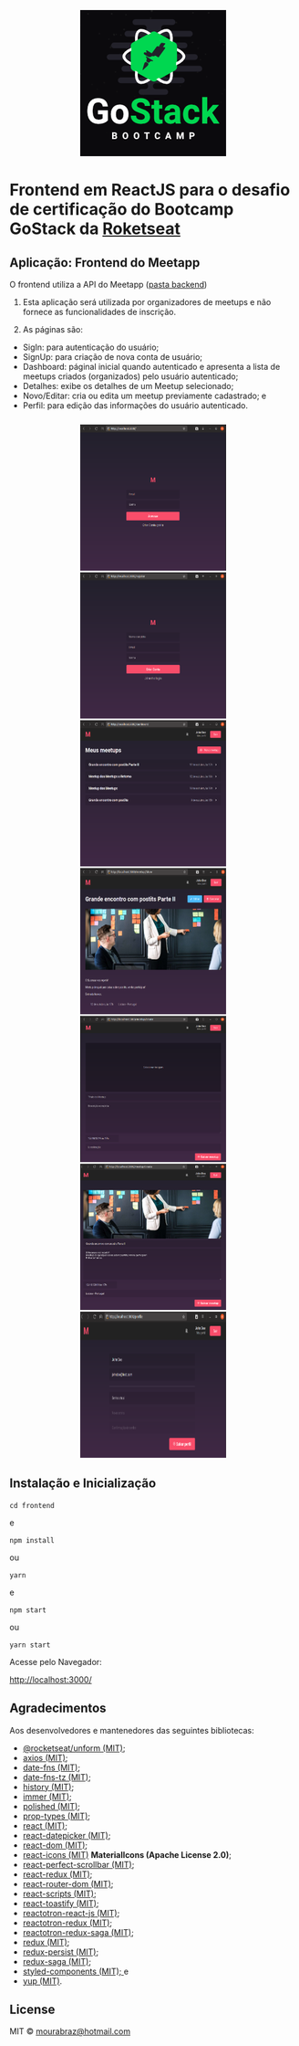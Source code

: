 <p align="center">
  <img width="256" height="256" src="./gostack-256x256.png">
</p>

# Frontend em ReactJS para o desafio de certificação do Bootcamp GoStack da [Roketseat](http://rocketseat.com.br)

## Aplicação: Frontend do Meetapp

O frontend utiliza a API do Meetapp ([pasta backend](url))

1. Esta aplicação será utilizada por organizadores de meetups e não fornece as funcionalidades de inscrição.

2. As páginas são:

- SigIn: para autenticação do usuário;
- SignUp: para criação de nova conta de usuário;
- Dashboard: páginal inicial quando autenticado e apresenta a lista de meetups criados (organizados) pelo usuário autenticado;
- Detalhes: exibe os detalhes de um Meetup selecionado;
- Novo/Editar: cria ou edita um meetup previamente cadastrado; e
- Perfil: para edição das informações do usuário autenticado.

<p align="center" style="margin: 25px 0">
  <img style="display: inline-block; margin: 0 10px" width="256" height="256" src="./meetapp/signin.png">
  <img style="display: inline-block; margin: 0 10px" width="256" height="256" src="./meetapp/signup.png">
  <img style="display: inline-block; margin: 0 10px" width="256" height="256" src="./meetapp/dashboard.png">
  <img style="display: inline-block; margin: 0 10px" width="256" height="256" src="./meetapp/showMeetup.png">
  <img style="display: inline-block; margin: 0 10px" width="256" height="256" src="./meetapp/createMeetup.png">
  <img style="display: inline-block; margin: 0 10px" width="256" height="256" src="./meetapp/editMeetup.png">
  <img style="display: inline-block; margin: 0 10px" width="256" height="256" src="./meetapp/profile.png">
</p>

## Instalação e Inicialização

```
cd frontend
```

e

```
npm install
```

ou

```
yarn
```

e

```
npm start
```

ou

```
yarn start
```

Acesse pelo Navegador:

[http://localhost:3000/](http://localhost:3000/)

## Agradecimentos

Aos desenvolvedores e mantenedores das seguintes bibliotecas:

- [@rocketseat/unform (MIT)](https://github.com/Rocketseat/unform);
- [axios (MIT)](https://github.com/axios/axios);
- [date-fns (MIT)](https://github.com/date-fns/date-fns);
- [date-fns-tz (MIT)](https://github.com/marnusw/date-fns-tz);
- [history (MIT)](https://github.com/ReactTraining/history);
- [immer (MIT)](https://github.com/immerjs/immer);
- [polished (MIT)](https://github.com/styled-components/polished);
- [prop-types (MIT)](https://github.com/facebook/prop-types);
- [react (MIT)](https://github.com/facebook/react);
- [react-datepicker (MIT)](https://github.com/Hacker0x01/react-datepicker);
- [react-dom (MIT)](https://github.com/facebook/react/tree/master/packages/react-dom);
- [react-icons (MIT)](https://github.com/react-icons/react-icons) **MaterialIcons (Apache License 2.0)**;
- [react-perfect-scrollbar (MIT)](https://github.com/goldenyz/react-perfect-scrollbar);
- [react-redux (MIT)](https://github.com/reduxjs/react-redux);
- [react-router-dom (MIT)](https://github.com/ReactTraining/react-router/tree/master/packages/react-router-dom);
- [react-scripts (MIT)](https://github.com/facebook/create-react-app/tree/master/packages/react-scripts);
- [react-toastify (MIT)](https://github.com/fkhadra/react-toastify);
- [reactotron-react-js (MIT)](https://github.com/infinitered/reactotron-react-js);
- [reactotron-redux (MIT)](https://github.com/infinitered/reactotron-redux);
- [reactotron-redux-saga (MIT)](https://github.com/infinitered/reactotron-redux-saga);
- [redux (MIT)](https://github.com/reduxjs/redux);
- [redux-persist (MIT)](https://github.com/rt2zz/redux-persist);
- [redux-saga (MIT)](https://github.com/redux-saga/redux-saga);
- [styled-components (MIT); ](https://github.com/styled-components/styled-components)e
- [yup (MIT)](https://github.com/jquense/yup).

## License

MIT © mourabraz@hotmail.com
